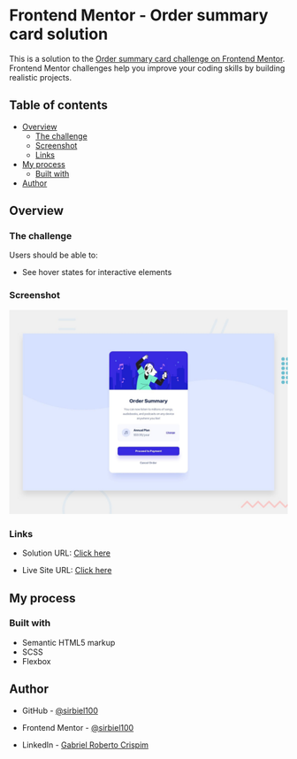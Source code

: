 # Frontend Mentor - Order summary card solution

This is a solution to the [Order summary card challenge on Frontend Mentor](https://www.frontendmentor.io/challenges/order-summary-component-QlPmajDUj). Frontend Mentor challenges help you improve your coding skills by building realistic projects. 

## Table of contents

- [Overview](#overview)
  - [The challenge](#the-challenge)
  - [Screenshot](#screenshot)
  - [Links](#links)
- [My process](#my-process)
  - [Built with](#built-with)
- [Author](#author)



## Overview

### The challenge

Users should be able to:

- See hover states for interactive elements

### Screenshot

![Desktop Preview](images/desktop-preview.jpg)


### Links

- Solution URL: [Click here](https://www.frontendmentor.io/solutions/order-summary-component-scss-and-html-wOcZTQhMzd)

- Live Site URL: [Click here](https://sirbiel100.github.io/Challenge--9/)

## My process

### Built with

- Semantic HTML5 markup
- SCSS 
- Flexbox


## Author

- GitHub - [@sirbiel100](https://github.com/sirbiel100)

- Frontend Mentor - [@sirbiel100](https://www.frontendmentor.io/profile/sirbiel100)

- LinkedIn - [Gabriel Roberto Crispim](https://www.linkedin.com/in/gabriel-crispim-5b6945221/)


